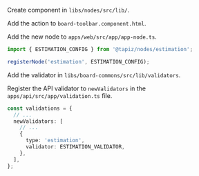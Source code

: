Create component in `libs/nodes/src/lib/`.

Add the action to `board-toolbar.component.html`.

Add the new node to `apps/web/src/app/app-node.ts`.

```ts
import { ESTIMATION_CONFIG } from '@tapiz/nodes/estimation';

registerNode('estimation', ESTIMATION_CONFIG);
```

Add the validator in `libs/board-commons/src/lib/validators`.

Register the API validator to `newValidators` in the `apps/api/src/app/validation.ts` file.

```ts
const validations = {
  // ...
  newValidators: [
    // ...
    {
      type: 'estimation',
      validator: ESTIMATION_VALIDATOR,
    },
  ],
};
```
